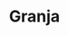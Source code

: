 ---
title: "Granja"
url: /ciudad-autonoma-de-buenos-aires/granja-avenida-intendente-francisco-rabanal/
shop: carnicero
---